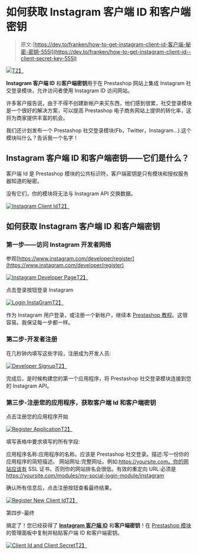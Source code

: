 # 如何获取 Instagram 客户端 ID 和客户端密钥

> 原文:[https://dev.to/franken/how-to-get-instagram-client-id-客户端-秘密-密钥-555l](https://dev.to/franken/how-to-get-instagram-client-id--client-secret-key-555l)

[![](../Images/78835f1959ddcc1872f2282534d82772.png)T2】](https://res.cloudinary.com/practicaldev/image/fetch/s--i_xBq3gc--/c_limit%2Cf_auto%2Cfl_progressive%2Cq_auto%2Cw_880/https://www.prestasoo.com/images/stories/instagram-client-id.jpg)

**Instagram 客户端 ID** 和**客户端密钥**用于在 Prestashop 网站上集成 Instagram 社交登录模块，允许访问者使用 Instagram ID 访问网站。

许多客户报告说，由于不得不创建新帐户来买东西，他们感到很累，社交登录模块是一个很好的解决方案，可以提高 Prestashop 电子商务网站上提供的转化率，这将为商家提供丰富的机会。

我们还计划发布一个 Prestashop 社交登录模块(Fb，Twitter，Instagram...).这个模块叫什么？告诉我一个名字！

## [](#instagram-client-id-and-client-secret-key-what-are-they)Instagram 客户端 ID 和客户端密钥——它们是什么？

客户端 Id 是 Prestashop 模块的公共标识符，客户端密钥是只有模块和授权服务器知道的秘密。

没有它们，你的模块将无法与 Instagram API 交换数据。

[![Instagram Client Id](../Images/78835f1959ddcc1872f2282534d82772.png)T2】](https://res.cloudinary.com/practicaldev/image/fetch/s--i_xBq3gc--/c_limit%2Cf_auto%2Cfl_progressive%2Cq_auto%2Cw_880/https://www.prestasoo.com/images/stories/instagram-client-id.jpg)

## [](#how-to-get-instagram-client-id-and-client-secret-key)如何获取 Instagram 客户端 ID 和客户端密钥

### [](#step-i-visit-instagram-developer-network)第一步——访问 Instagram 开发者网络

参观[https://www.instagram.com/developer/register](https://www.instagram.com/developer/register)

[![Instagram Developer Page](../Images/df640cf212d17e9e4628f6ade2451d64.png)T2】](https://res.cloudinary.com/practicaldev/image/fetch/s--eFq9dTIZ--/c_limit%2Cf_auto%2Cfl_progressive%2Cq_auto%2Cw_880/https://www.prestasoo.com/images/stories/instagram-developer-page.jpg)

点击登录按钮登录 Instagram

[![Login InstaGram](../Images/50914c3ed4ce3ae247c5ffd9fb5ac8d1.png)T2】](https://res.cloudinary.com/practicaldev/image/fetch/s--vO1ocCVv--/c_limit%2Cf_auto%2Cfl_progressive%2Cq_auto%2Cw_880/https://www.prestasoo.com/images/stories/login-instagram.jpg)

作为 Instagram 用户登录，或注册一个新帐户，继续本 [Prestashop 教程](https://www.prestasoo.com/Blog/?utm_source=devto&utm_medium=article&utm_campaign=instagram)。这很容易。我保证每一步都一样。

### [](#step-ii-developer-signup)第二步-开发者注册

在几秒钟内填写这些字段，注册成为开发人员:

[![Developer Signup](../Images/f69cf299816457f4322a367e774641c3.png)T2】](https://res.cloudinary.com/practicaldev/image/fetch/s--iTA03GKh--/c_limit%2Cf_auto%2Cfl_progressive%2Cq_auto%2Cw_880/https://www.prestasoo.com/images/stories/instagram-developer-signup.jpg)

完成后，是时候构建您的第一个应用程序，将 Prestashop 社交登录模块连接到您的 Instagram API。

### [](#step-iii-register-your-application-to-get-client-id-and-client-secret-key)第三步-注册您的应用程序，获取客户端 Id 和客户端密钥

点击注册您的应用程序开始

[![Register Application](../Images/38c260f80efcf01ec507fb9e04160458.png)T2】](https://res.cloudinary.com/practicaldev/image/fetch/s--D1l8oVe8--/c_limit%2Cf_auto%2Cfl_progressive%2Cq_auto%2Cw_880/https://www.prestasoo.com/images/stories/register-application.jpg)

填写表格中要求填写的所有字段:

应用程序名称:应用程序的名称。应该是 Prestashop 社交登录。描述:写一份你的应用程序的简短描述。
网站网址:完整网址。例如:https://yoursite.com。你的网站应该有 SSL 证书，否则你的网站排名会很低。有效的重定向 URL:必须是 https://yoursite.com/modules/my-social-login-module/instagram

确认所有信息后，点击注册按钮查看最终结果。

[![Register New Client Id](../Images/b35eef18431d336da6dff18a755f0e72.png)T2】](https://res.cloudinary.com/practicaldev/image/fetch/s--i6x44R5Y--/c_limit%2Cf_auto%2Cfl_progressive%2Cq_auto%2Cw_880/https://www.prestasoo.com/images/stories/register-new-client-id.jpg)

第四步-最终

搞定了！您已经获得了 **[Instagram 客户端 ID](https://www.prestasoo.com/blog/instagram-client-id.html?utm_source=devto&utm_medium=article&utm_campaign=instagram)** 和**客户端密钥**！在 [Prestashop 模块](https://www.prestasoo.com/prestashop-addons.html?utm_source=devto&utm_medium=article&utm_campaign=instagram)的管理面板中复制并粘贴客户端 ID 和客户端密钥。

[![Client Id and Client Secret](../Images/5ff782e39bb5c6b7cee95b5d5629562b.png)T2】](https://res.cloudinary.com/practicaldev/image/fetch/s--8NlKMb01--/c_limit%2Cf_auto%2Cfl_progressive%2Cq_auto%2Cw_880/https://www.prestasoo.com/images/stories/client-id-client-secret-key.jpg)